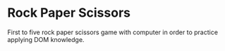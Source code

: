 # Rock Paper Scissors
First to five rock paper scissors game with computer in order to practice applying DOM knowledge.